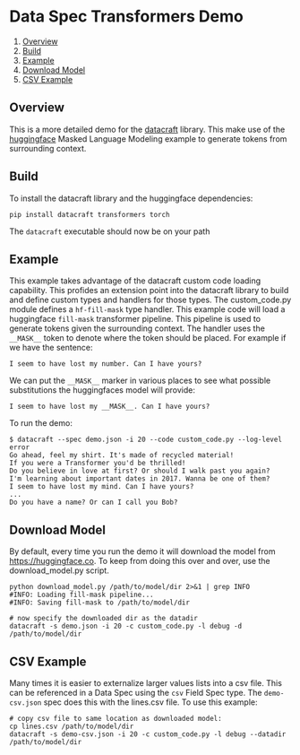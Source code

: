 Data Spec Transformers Demo
========================
1. [Overview](#Overview)
1. [Build](#Build)
1. [Example](#Example)
1. [Download Model](#Download)
1. [CSV Example](#CSV_Example)

## <a name="Overview"></a>Overview

This is a more detailed demo for
the [datacraft](https://github.com/bbux-dev/datacraft) library. This make use of
the [huggingface](https://huggingface.co/transformers/task_summary.html#masked-language-modeling)
Masked Language Modeling example to generate tokens from surrounding context.

## <a name="Build"></a>Build

To install the datacraft library and the huggingface dependencies:

```shell
pip install datacraft transformers torch
```

The `datacraft` executable should now be on your path


## <a name="Example"></a>Example

This example takes advantage of the datacraft custom code loading capability. This profides an extension point into 
the datacraft library to build and define custom types and handlers for those types. The custom_code.py module 
defines a `hf-fill-mask` type handler. This example code will load a huggingface `fill-mask` transformer pipeline. 
This pipeline is used to generate tokens given the surrounding context. The handler uses the `__MASK__` token to 
denote where the token should be placed. For example if we have the sentence:

`I seem to have lost my number. Can I have yours?`

We can put the `__MASK__` marker in various places to see what possible substitutions the huggingfaces model will 
provide:

`I seem to have lost my __MASK__. Can I have yours?`

To run the demo:

```shell
$ datacraft --spec demo.json -i 20 --code custom_code.py --log-level error
Go ahead, feel my shirt. It's made of recycled material!
If you were a Transformer you'd be thrilled!
Do you believe in love at first? Or should I walk past you again?
I'm learning about important dates in 2017. Wanna be one of them?
I seem to have lost my mind. Can I have yours?
...
Do you have a name? Or can I call you Bob?
```

## <a name="Download"></a>Download Model

By default, every time you run the demo it will download the model from https://huggingface.co. To keep from doing 
this over and over, use the download_model.py script.

```shell
python download_model.py /path/to/model/dir 2>&1 | grep INFO
#INFO: Loading fill-mask pipeline...
#INFO: Saving fill-mask to /path/to/model/dir

# now specify the downloaded dir as the datadir
datacraft -s demo.json -i 20 -c custom_code.py -l debug -d /path/to/model/dir
```

## <a name="CSV_Example"></a>CSV Example

Many times it is easier to externalize larger values lists into a csv file. This can be referenced in a Data Spec 
using the `csv` Field Spec type.  The `demo-csv.json` spec does this with the lines.csv file. To use this example:

```shell
# copy csv file to same location as downloaded model:
cp lines.csv /path/to/model/dir
datacraft -s demo-csv.json -i 20 -c custom_code.py -l debug --datadir /path/to/model/dir
```
